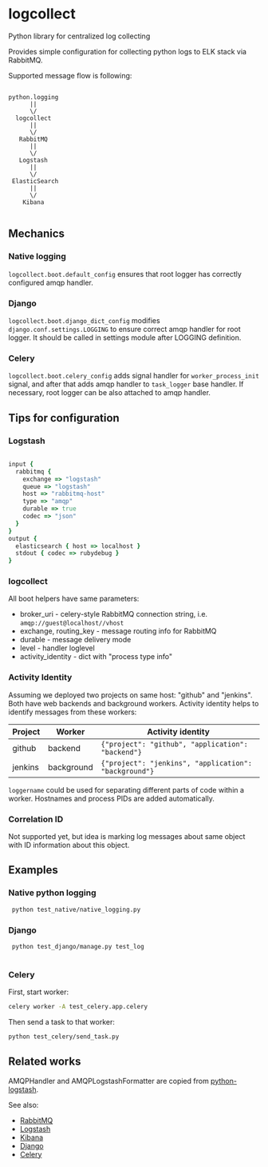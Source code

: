 # logcollect

Python library for centralized log collecting

Provides simple configuration for collecting python logs to ELK stack via 
RabbitMQ.

Supported message flow is following:

```

python.logging
      ||
      \/
  logcollect
      ||
      \/
   RabbitMQ  
      ||
      \/
   Logstash
      ||
      \/
 ElasticSearch
      ||
      \/
    Kibana
    
```

## Mechanics

### Native logging

`logcollect.boot.default_config` ensures that root logger has correctly 
configured amqp handler.

### Django
`logcollect.boot.django_dict_config` modifies `django.conf.settings.LOGGING`
to ensure correct amqp handler for root logger.
It should be called in settings module after LOGGING definition.

### Celery

`logcollect.boot.celery_config` adds signal handler for `worker_process_init`
signal, and after that adds amqp handler to `task_logger` base handler.
If necessary, root logger can be also attached to amqp handler.


## Tips for configuration

### Logstash

```ruby

input {
  rabbitmq {
    exchange => "logstash"
    queue => "logstash"
    host => "rabbitmq-host"
    type => "amqp"
    durable => true
    codec => "json"
  }
}
output {
  elasticsearch { host => localhost }
  stdout { codec => rubydebug }
}

```

### logcollect

All boot helpers have same parameters:
 * broker_uri - celery-style RabbitMQ connection string, i.e. 
 `amqp://guest@localhost//vhost`
 * exchange, routing_key - message routing info for RabbitMQ
 * durable - message delivery mode
 * level - handler loglevel
 * activity_identity - dict with "process type info"
 
### Activity Identity

Assuming we deployed two projects on same host: "github" and "jenkins".
Both have web backends and background workers.
Activity identity helps to identify messages from these workers:

Project |   Worker   | Activity identity
------- | ---------- | -----------------
github  |  backend   | `{"project": "github", "application": "backend"}`
jenkins | background | `{"project": "jenkins", "application": "background"}`

`loggername` could be used for separating different parts of code within a 
worker. Hostnames and process PIDs are added automatically.

### Correlation ID

Not supported yet, but idea is marking log messages about same object with ID
information about this object.


## Examples

### Native python logging

```sh
 python test_native/native_logging.py

```

### Django

```sh
 python test_django/manage.py test_log
 
```

### Celery

First, start worker:

```sh
celery worker -A test_celery.app.celery
```

Then send a task to that worker:

```sh
python test_celery/send_task.py
```

## Related works

AMQPHandler and AMQPLogstashFormatter are copied from 
[python-logstash](https://github.com/vklochan/python-logstash).

See also:
* [RabbitMQ](https://github.com/rabbitmq/rabbitmq-server)
* [Logstash](https://github.com/elastic/logstash)
* [Kibana](https://github.com/elastic/kibana)
* [Django](https://github.com/django/django)
* [Celery](https://github.com/celery/celery)
